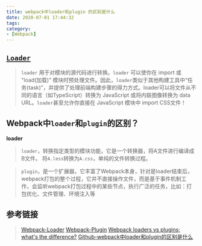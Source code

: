```yaml
---
title: webpack中loader和plugin 的区别是什么
date: 2020-07-01 17:44:32
tags:
category:
- [Webpack]
---
```


## [`Loader`](https://webpack.docschina.org/concepts/loaders/)

> `loader` 用于对模块的源代码进行转换。`loader` 可以使你在 import 或 "load(加载)" 模块时预处理文件。因此，`loader`类似于其他构建工具中“任务(task)”，并提供了处理前端构建步骤的得力方式。loader可以将文件从不同的语言（如TypeScript）转换为 JavaScript 或将内联图像转换为 data URL。`loader`甚至允许你直接在 JavaScript 模块中 import CSS文件！

## Webpack中`loader`和`plugin`的区别？

**loader**
> `loader`，转换指定类型的模块功能，它是一个转换器，将A文件进行编译成B文件。
将`A.less`转换为`A.css`，单纯的文件转换过程。

> `plugin`，是一个扩展器，它丰富了Webpack本身，针对是loader结束后，webpack打包的整个过程，它并不直接操作文件，而是基于事件机制工作，会监听webpack打包过程中的某些节点，执行广泛的任务，比如：打包优化、文件管理、环境注入等

## 参考链接

> [Webpack-Loader](https://webpack.docschina.org/concepts/loaders/)
> [Webpack-Plugin](https://webpack.docschina.org/concepts/plugins/)
> [Webpack loaders vs plugins; what's the difference?](https://stackoverflow.com/questions/37452402/webpack-loaders-vs-plugins-whats-the-difference)
> [Github-webpack中loader和plugin的区别是什么](https://github.com/Advanced-Frontend/Daily-Interview-Question/issues/308)

